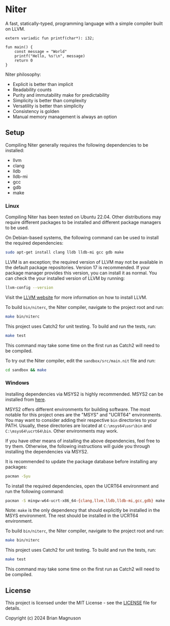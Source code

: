 # Niter

A fast, statically-typed, programming language with a simple compiler built on LLVM.

```
extern variadic fun printf(char*): i32;

fun main() {
    const message = "World"
    printf("Hello, %s!\n", message)
    return 0
}
```

Niter philosophy:

- Explicit is better than implicit
- Readability counts
- Purity and immutability make for predictability
- Simplicity is better than complexity
- Versatility is better than simplicity
- Consistency is golden
- Manual memory management is always an option

## Setup

Compiling Niter generally requires the following dependencies to be installed:
- llvm
- clang
- lldb
- lldb-mi
- gcc
- gdb
- make

### Linux

Compiling Niter has been tested on Ubuntu 22.04. Other distributions may require different packages to be installed and different package managers to be used.

On Debian-based systems, the following command can be used to install the required dependencies:
```sh
sudo apt-get install clang lldb lldb-mi gcc gdb make
```

LLVM is an exception; the required version of LLVM may not be available in the default package repositories. Version 17 is recommended. If your package manager provides this version, you can install it as normal.
You can check the your installed version of LLVM by running:
```sh
llvm-config --version
```
Visit the [LLVM website](https://llvm.org/) for more information on how to install LLVM.

To build `bin/niterc`, the Niter compiler, navigate to the project root and run:
```sh
make bin/niterc
```

This project uses Catch2 for unit testing. To build and run the tests, run:
```sh
make test
```
This command may take some time on the first run as Catch2 will need to be compiled.

To try out the Niter compiler, edit the `sandbox/src/main.nit` file and run:
```sh
cd sandbox && make
```

### Windows

Installing dependencies via MSYS2 is highly recommended. MSYS2 can be installed from [here](https://www.msys2.org/).

MSYS2 offers different environments for building software. The most notable for this project ones are the "MSYS" and "UCRT64" environments. 
You may want to consider adding their respective `bin` directories to your PATH. 
Usually, these directories are located at `C:\msys64\usr\bin` and `C:\msys64\ucrt64\bin`. 
Other environments may work.

If you have other means of installing the above dependencies, feel free to try them. Otherwise, the following instructions will guide you through installing the dependencies via MSYS2.

It is recommended to update the package database before installing any packages:
```sh
pacman -Syu
```

To install the required dependencies, open the UCRT64 environment and run the following command:
```sh
pacman -S mingw-w64-ucrt-x86_64-{clang,llvm,lldb,lldb-mi,gcc,gdb} make
```

Note: `make` is the only dependency that should explicitly be installed in the MSYS environment. The rest should be installed in the UCRT64 environment.

To build `bin/niterc`, the Niter compiler, navigate to the project root and run:
```sh
make bin/niterc
```

This project uses Catch2 for unit testing. To build and run the tests, run:
```sh
make test
```
This command may take some time on the first run as Catch2 will need to be compiled.


## License

This project is licensed under the MIT License - see the [LICENSE](LICENSE) file for details.

Copyright (c) 2024 Brian Magnuson
